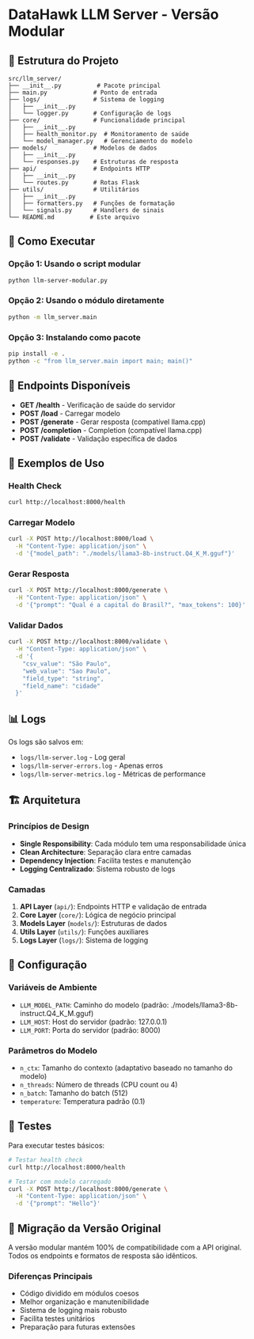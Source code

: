 # DataHawk LLM Server - Versão Modular

## 📁 Estrutura do Projeto

```
src/llm_server/
├── __init__.py          # Pacote principal
├── main.py             # Ponto de entrada
├── logs/               # Sistema de logging
│   ├── __init__.py
│   └── logger.py       # Configuração de logs
├── core/               # Funcionalidade principal
│   ├── __init__.py
│   ├── health_monitor.py  # Monitoramento de saúde
│   └── model_manager.py   # Gerenciamento do modelo
├── models/             # Modelos de dados
│   ├── __init__.py
│   └── responses.py    # Estruturas de resposta
├── api/                # Endpoints HTTP
│   ├── __init__.py
│   └── routes.py       # Rotas Flask
├── utils/              # Utilitários
│   ├── __init__.py
│   ├── formatters.py   # Funções de formatação
│   └── signals.py      # Handlers de sinais
└── README.md          # Este arquivo
```

## 🚀 Como Executar

### Opção 1: Usando o script modular
```bash
python llm-server-modular.py
```

### Opção 2: Usando o módulo diretamente
```bash
python -m llm_server.main
```

### Opção 3: Instalando como pacote
```bash
pip install -e .
python -c "from llm_server.main import main; main()"
```

## 📡 Endpoints Disponíveis

- **GET /health** - Verificação de saúde do servidor
- **POST /load** - Carregar modelo
- **POST /generate** - Gerar resposta (compatível llama.cpp)
- **POST /completion** - Completion (compatível llama.cpp)
- **POST /validate** - Validação específica de dados

## 🧪 Exemplos de Uso

### Health Check
```bash
curl http://localhost:8000/health
```

### Carregar Modelo
```bash
curl -X POST http://localhost:8000/load \
  -H "Content-Type: application/json" \
  -d '{"model_path": "./models/llama3-8b-instruct.Q4_K_M.gguf"}'
```

### Gerar Resposta
```bash
curl -X POST http://localhost:8000/generate \
  -H "Content-Type: application/json" \
  -d '{"prompt": "Qual é a capital do Brasil?", "max_tokens": 100}'
```

### Validar Dados
```bash
curl -X POST http://localhost:8000/validate \
  -H "Content-Type: application/json" \
  -d '{
    "csv_value": "São Paulo",
    "web_value": "Sao Paulo",
    "field_type": "string",
    "field_name": "cidade"
  }'
```

## 📊 Logs

Os logs são salvos em:
- `logs/llm-server.log` - Log geral
- `logs/llm-server-errors.log` - Apenas erros
- `logs/llm-server-metrics.log` - Métricas de performance

## 🏗️ Arquitetura

### Princípios de Design
- **Single Responsibility**: Cada módulo tem uma responsabilidade única
- **Clean Architecture**: Separação clara entre camadas
- **Dependency Injection**: Facilita testes e manutenção
- **Logging Centralizado**: Sistema robusto de logs

### Camadas
1. **API Layer** (`api/`): Endpoints HTTP e validação de entrada
2. **Core Layer** (`core/`): Lógica de negócio principal
3. **Models Layer** (`models/`): Estruturas de dados
4. **Utils Layer** (`utils/`): Funções auxiliares
5. **Logs Layer** (`logs/`): Sistema de logging

## 🔧 Configuração

### Variáveis de Ambiente
- `LLM_MODEL_PATH`: Caminho do modelo (padrão: ./models/llama3-8b-instruct.Q4_K_M.gguf)
- `LLM_HOST`: Host do servidor (padrão: 127.0.0.1)
- `LLM_PORT`: Porta do servidor (padrão: 8000)

### Parâmetros do Modelo
- `n_ctx`: Tamanho do contexto (adaptativo baseado no tamanho do modelo)
- `n_threads`: Número de threads (CPU count ou 4)
- `n_batch`: Tamanho do batch (512)
- `temperature`: Temperatura padrão (0.1)

## 🧪 Testes

Para executar testes básicos:
```bash
# Testar health check
curl http://localhost:8000/health

# Testar com modelo carregado
curl -X POST http://localhost:8000/generate \
  -H "Content-Type: application/json" \
  -d '{"prompt": "Hello"}'
```

## 🔄 Migração da Versão Original

A versão modular mantém 100% de compatibilidade com a API original. Todos os endpoints e formatos de resposta são idênticos.

### Diferenças Principais
- Código dividido em módulos coesos
- Melhor organização e manutenibilidade
- Sistema de logging mais robusto
- Facilita testes unitários
- Preparação para futuras extensões

